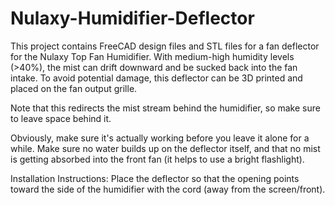 # Nulaxy-Humidifier-Deflector

This project contains FreeCAD design files and STL files for a fan deflector for the Nulaxy Top Fan Humidifier. With medium-high humidity levels (>40%), the mist can drift downward and be sucked back into the fan intake. To avoid potential damage, this deflector can be 3D printed and placed on the fan output grille.

Note that this redirects the mist stream behind the humidifier, so make sure to leave space behind it.

Obviously, make sure it's actually working before you leave it alone for a while. Make sure no water builds up on the deflector itself, and that no mist is getting absorbed into the front fan (it helps to use a bright flashlight).

Installation Instructions: Place the deflector so that the opening points toward the side of the humidifier with the cord (away from the screen/front).
